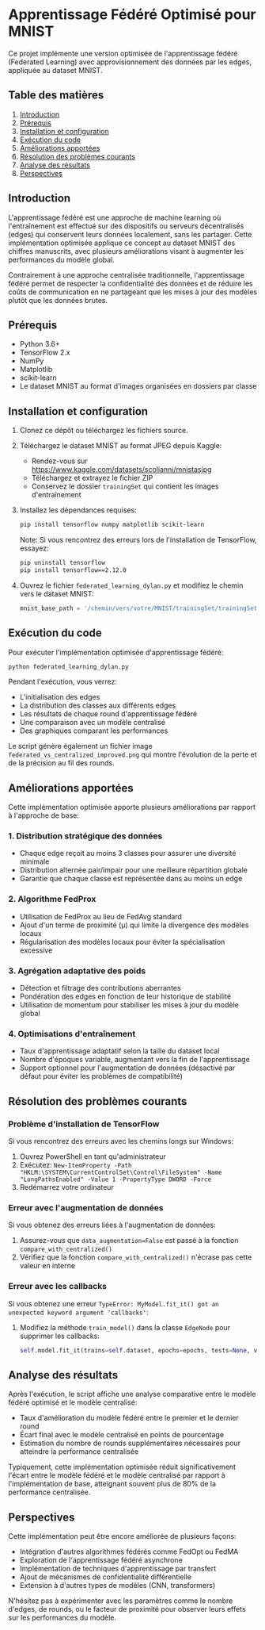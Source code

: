 # Apprentissage Fédéré Optimisé pour MNIST

Ce projet implémente une version optimisée de l'apprentissage fédéré (Federated Learning) avec approvisionnement des données par les edges, appliquée au dataset MNIST.

## Table des matières
1. [Introduction](#introduction)
2. [Prérequis](#prérequis)
3. [Installation et configuration](#installation-et-configuration)
4. [Exécution du code](#exécution-du-code)
5. [Améliorations apportées](#améliorations-apportées)
6. [Résolution des problèmes courants](#résolution-des-problèmes-courants)
7. [Analyse des résultats](#analyse-des-résultats)
8. [Perspectives](#perspectives)

## Introduction

L'apprentissage fédéré est une approche de machine learning où l'entraînement est effectué sur des dispositifs ou serveurs décentralisés (edges) qui conservent leurs données localement, sans les partager. Cette implémentation optimisée applique ce concept au dataset MNIST des chiffres manuscrits, avec plusieurs améliorations visant à augmenter les performances du modèle global.

Contrairement à une approche centralisée traditionnelle, l'apprentissage fédéré permet de respecter la confidentialité des données et de réduire les coûts de communication en ne partageant que les mises à jour des modèles plutôt que les données brutes.

## Prérequis

- Python 3.6+
- TensorFlow 2.x
- NumPy
- Matplotlib
- scikit-learn
- Le dataset MNIST au format d'images organisées en dossiers par classe

## Installation et configuration

1. Clonez ce dépôt ou téléchargez les fichiers source.

2. Téléchargez le dataset MNIST au format JPEG depuis Kaggle:
   - Rendez-vous sur https://www.kaggle.com/datasets/scolianni/mnistasjpg
   - Téléchargez et extrayez le fichier ZIP
   - Conservez le dossier `trainingSet` qui contient les images d'entraînement

3. Installez les dépendances requises:
   ```bash
   pip install tensorflow numpy matplotlib scikit-learn
   ```
   
   Note: Si vous rencontrez des erreurs lors de l'installation de TensorFlow, essayez:
   ```bash
   pip uninstall tensorflow
   pip install tensorflow==2.12.0
   ```

4. Ouvrez le fichier `federated_learning_dylan.py` et modifiez le chemin vers le dataset MNIST:
   ```python
   mnist_base_path = '/chemin/vers/votre/MNIST/trainingSet/trainingSet/'
   ```

## Exécution du code

Pour exécuter l'implémentation optimisée d'apprentissage fédéré:

```bash
python federated_learning_dylan.py
```

Pendant l'exécution, vous verrez:
- L'initialisation des edges
- La distribution des classes aux différents edges
- Les résultats de chaque round d'apprentissage fédéré
- Une comparaison avec un modèle centralisé
- Des graphiques comparant les performances

Le script génère également un fichier image `federated_vs_centralized_improved.png` qui montre l'évolution de la perte et de la précision au fil des rounds.

## Améliorations apportées

Cette implémentation optimisée apporte plusieurs améliorations par rapport à l'approche de base:

### 1. Distribution stratégique des données
- Chaque edge reçoit au moins 3 classes pour assurer une diversité minimale
- Distribution alternée pair/impair pour une meilleure répartition globale
- Garantie que chaque classe est représentée dans au moins un edge

### 2. Algorithme FedProx
- Utilisation de FedProx au lieu de FedAvg standard
- Ajout d'un terme de proximité (μ) qui limite la divergence des modèles locaux
- Régularisation des modèles locaux pour éviter la spécialisation excessive

### 3. Agrégation adaptative des poids
- Détection et filtrage des contributions aberrantes
- Pondération des edges en fonction de leur historique de stabilité
- Utilisation de momentum pour stabiliser les mises à jour du modèle global

### 4. Optimisations d'entraînement
- Taux d'apprentissage adaptatif selon la taille du dataset local
- Nombre d'époques variable, augmentant vers la fin de l'apprentissage
- Support optionnel pour l'augmentation de données (désactivé par défaut pour éviter les problèmes de compatibilité)

## Résolution des problèmes courants

### Problème d'installation de TensorFlow
Si vous rencontrez des erreurs avec les chemins longs sur Windows:
1. Ouvrez PowerShell en tant qu'administrateur
2. Exécutez: `New-ItemProperty -Path "HKLM:\SYSTEM\CurrentControlSet\Control\FileSystem" -Name "LongPathsEnabled" -Value 1 -PropertyType DWORD -Force`
3. Redémarrez votre ordinateur

### Erreur avec l'augmentation de données
Si vous obtenez des erreurs liées à l'augmentation de données:
1. Assurez-vous que `data_augmentation=False` est passé à la fonction `compare_with_centralized()`
2. Vérifiez que la fonction `compare_with_centralized()` n'écrase pas cette valeur en interne

### Erreur avec les callbacks
Si vous obtenez une erreur `TypeError: MyModel.fit_it() got an unexpected keyword argument 'callbacks'`:
1. Modifiez la méthode `train_model()` dans la classe `EdgeNode` pour supprimer les callbacks:
   ```python
   self.model.fit_it(trains=self.dataset, epochs=epochs, tests=None, verbose=self.verbose)
   ```

## Analyse des résultats

Après l'exécution, le script affiche une analyse comparative entre le modèle fédéré optimisé et le modèle centralisé:

- Taux d'amélioration du modèle fédéré entre le premier et le dernier round
- Écart final avec le modèle centralisé en points de pourcentage
- Estimation du nombre de rounds supplémentaires nécessaires pour atteindre la performance centralisée

Typiquement, cette implémentation optimisée réduit significativement l'écart entre le modèle fédéré et le modèle centralisé par rapport à l'implémentation de base, atteignant souvent plus de 80% de la performance centralisée.

## Perspectives

Cette implémentation peut être encore améliorée de plusieurs façons:

- Intégration d'autres algorithmes fédérés comme FedOpt ou FedMA
- Exploration de l'apprentissage fédéré asynchrone
- Implémentation de techniques d'apprentissage par transfert
- Ajout de mécanismes de confidentialité différentielle
- Extension à d'autres types de modèles (CNN, transformers)

N'hésitez pas à expérimenter avec les paramètres comme le nombre d'edges, de rounds, ou le facteur de proximité pour observer leurs effets sur les performances du modèle.